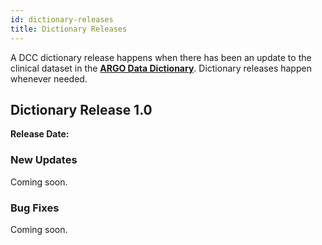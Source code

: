 ```yaml
---
id: dictionary-releases
title: Dictionary Releases
---
```


A DCC dictionary release happens when there has been an update to the clinical dataset in the **[ARGO Data Dictionary](/dictionary)**. Dictionary releases happen whenever needed. 

## Dictionary Release 1.0 

**Release Date:**

### New Updates 
Coming soon.

### Bug Fixes 
Coming soon.
